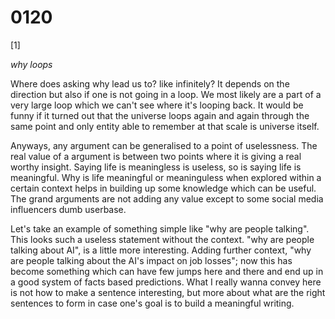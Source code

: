 # 0120

[1]


*why loops*

Where does asking why lead us to? like infinitely? It depends on the direction but also if one is not going in a loop. We most likely are a part of a very large loop which we can't see where it's looping back. It would be funny if it turned out that the universe loops again and again through the same point and only entity able to remember at that scale is universe itself.

Anyways, any argument can be generalised to a point of uselessness. The real value of a argument is between two points where it is giving a real worthy insight. Saying life is meaningless is useless, so is saying life is meaningful. Why is life meaningful or meaninguless when explored within a certain context helps in building up some knowledge which can be useful. The grand arguments are not adding any value except to some social media influencers dumb userbase.

Let's take an example of something simple like "why are people talking". This looks such a useless statement without the context. "why are people talking about AI", is a little more interesting. Adding further context, "why are people talking about the AI's impact on job losses"; now this has become something which can have few jumps here and there and end up in a good system of facts based predictions. What I really wanna convey here is not how to make a sentence interesting, but more about what are the right sentences to form in case one's goal is to build a meaningful writing.
